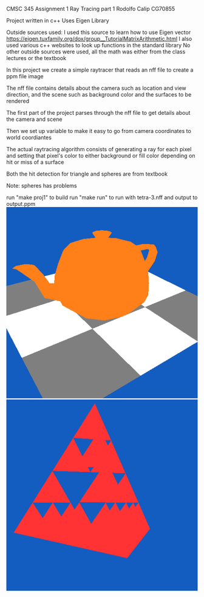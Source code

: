 CMSC 345 Assignment 1 Ray Tracing part 1
Rodolfo Calip CG70855

Project written in c++
Uses Eigen Library

Outside sources used:
I used this source to learn how to use Eigen vector
https://eigen.tuxfamily.org/dox/group__TutorialMatrixArithmetic.html
I also used various c++ websites to look up functions in the standard library
No other outside sources were used, all the math was either from the class lectures or the textbook

In this project we create a simple raytracer that reads an nff file to create a ppm file image

The nff file contains details about the camera such as location and view direction,
and the scene such as background color and the surfaces to be rendered

The first part of the project parses through the nff file to get details about the camera and scene

Then we set up variable to make it easy to go from camera coordinates to world coordiantes

The actual raytracing algorithm consists of generating a ray for each pixel and setting that
pixel's color to either background or fill color depending on hit or miss of a surface

Both the hit detection for triangle and spheres are from textbook

Note: spheres has problems

run "make proj1" to build
run "make run" to run with tetra-3.nff and output to output.ppm
![alt text](https://github.com/RodoNC/Ray-Tracer/blob/main/tea.png)
![alt text](https://github.com/RodoNC/Ray-Tracer/blob/main/output.png)
